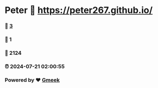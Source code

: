# Peter :link: https://peter267.github.io/ 
### :page_facing_up: [3](https://peter267.github.io//tag.html) 
### :speech_balloon: 1 
### :hibiscus: 2124 
### :alarm_clock: 2024-07-21 02:00:55 
### Powered by :heart: [Gmeek](https://github.com/Meekdai/Gmeek)
